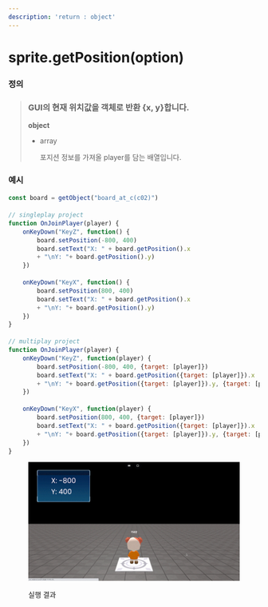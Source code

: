 ```yaml
---
description: 'return : object'
---
```


# sprite.getPosition(option)

### 정의

> ### GUI의 현재 위치값을 객체로 반환 {x, y}합니다.
>
>
>
> **object**
>
> *   array
>
>     포지션 정보를 가져올 player를 담는 배열입니다.



### 예시

```javascript
const board = getObject("board_at_c(c02)")

// singleplay project
function OnJoinPlayer(player) {
	onKeyDown("KeyZ", function() {
	    board.setPosition(-800, 400)
	    board.setText("X: " + board.getPosition().x 
	    + "\nY: "+ board.getPosition().y)
	})
	
	onKeyDown("KeyX", function() {
	    board.setPosition(800, 400)
	    board.setText("X: " + board.getPosition().x 
	    + "\nY: "+ board.getPosition().y)
	})
}

// multiplay project
function OnJoinPlayer(player) {
	onKeyDown("KeyZ", function(player) {
	    board.setPosition(-800, 400, {target: [player]})
	    board.setText("X: " + board.getPosition({target: [player]}).x 
	    + "\nY: "+ board.getPosition({target: [player]}).y, {target: [player]})
	})
	
	onKeyDown("KeyX", function(player) {
	    board.setPosition(800, 400, {target: [player]})
	    board.setText("X: " + board.getPosition({target: [player]}).x 
	    + "\nY: "+ board.getPosition({target: [player]}).y, {target: [player]})
	})
}
```

<figure><img src="../../../.gitbook/assets/화면_기록_2022-12-20_오후_12_13_24_AdobeExpress.gif" alt=""><figcaption><p>실행 결과</p></figcaption></figure>
